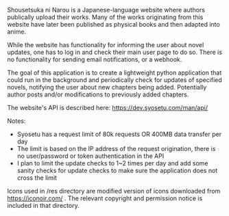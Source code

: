 Shousetsuka ni Narou is a Japanese-language website where authors publically upload their works. Many of the works originating from this website have later been published as physical books and then adapted into anime.

While the website has functionality for informing the user about novel updates, one has to log in and check their main user page to do so. There is no functionality for sending email notifications, or a webhook.

The goal of this application is to create a lightweight python application that could run in the background and periodically check for updates of specified novels, notifying the user about new chapters being added. Potentially author posts and/or modifications to previously added chapters.

The website's API is described here: https://dev.syosetu.com/man/api/

Notes:

- Syosetu has a request limit of 80k requests OR 400MB data transfer per day
- The limit is based on the IP address of the request origination, there is no user/password or token authentication in the API
- I plan to limit the update checks to 1~2 times per day and add some sanity checks for update checks to make sure the application does not cross the limit

Icons used in /res directory are modified version of icons downloaded from https://iconoir.com/ . The relevant copyright and permission notice is included in that directory.